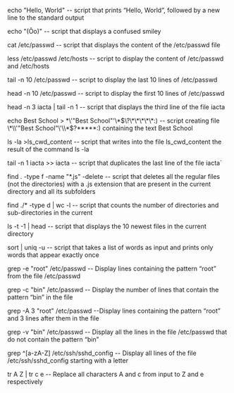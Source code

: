 echo "Hello, World" -- script that prints “Hello, World”, followed by a new line to the standard output

echo "(Ôo)" -- script that displays a confused smiley

cat /etc/passwd -- script that displays the content of the /etc/passwd file

less /etc/passwd /etc/hosts -- script to display the content of /etc/passwd and /etc/hosts

tail -n 10 /etc/passwd -- script to display the last 10 lines of /etc/passwd

head -n 10 /etc/passwd -- script to display the first 10 lines of /etc/passwd

head -n 3 iacta | tail -n 1 -- script that displays the third line of the file iacta

echo Best School > \*\\'"Best School"\'\\*$\?\*\*\*\*\*:) -- script creating file \*\\'"Best School"\'\\*$\?\*\*\*\*\*:) containing the text Best School

ls -la >ls_cwd_content -- script that writes into the file ls_cwd_content the result of the command ls -la

tail -n 1 iacta >> iacta -- script that duplicates the last line of the file iacta`

find . -type f -name "*.js" -delete -- script that deletes all the regular files (not the directories) with a .js extension that are present in the current directory and all its subfolders

find ./* -type d | wc -l -- script that counts the number of directories and sub-directories in the current

ls -t -1 | head -- script that displays the 10 newest files in the current directory

sort | uniq -u -- script that takes a list of words as input and prints only words that appear exactly once

grep -e "root" /etc/passwd -- Display lines containing the pattern “root” from the file /etc/passwd

grep -c "bin" /etc/passwd -- Display the number of lines that contain the pattern “bin” in the file

grep -A 3 "root" /etc/passwd --Display lines containing the pattern “root” and 3 lines after them in the file

grep -v "bin" /etc/passwd -- Display all the lines in the file /etc/passwd that do not contain the pattern “bin”

grep ^[a-zA-Z] /etc/ssh/sshd_config -- Display all lines of the file /etc/ssh/sshd_config starting with a letter

tr A Z | tr c e -- Replace all characters A and c from input to Z and e respectively
